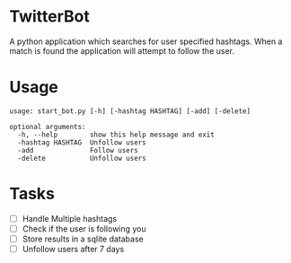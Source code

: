 TwitterBot
==========

A python application which searches for user specified hashtags. 
When a match is found the application will attempt to follow 
the user.

Usage
=====

	usage: start_bot.py [-h] [-hashtag HASHTAG] [-add] [-delete]

	optional arguments:
	  -h, --help        show this help message and exit
	  -hashtag HASHTAG  Unfollow users
	  -add              Follow users
	  -delete           Unfollow users

Tasks
=====

- [ ] Handle Multiple hashtags
- [ ] Check if the user is following you
- [ ] Store results in a sqlite database
- [ ] Unfollow users after 7 days
